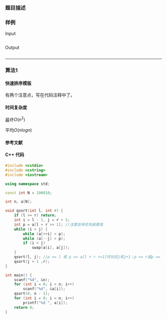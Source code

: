 ### 题目描述


### 样例

Input

```

```

Output

```

```

----------

### 算法1
#### 快速排序模版
有两个注意点，写在代码注释中了。

#### 时间复杂度

最坏$O(n^2)$

平均$O(nlogn)$

#### 参考文献

#### C++ 代码

``` cpp
#include <cstdio>
#include <cstring>
#include <iostream>

using namespace std;

const int N = 100010;

int n, a[N];

void qsort(int l, int r) {
    if (l >= r) return;
    int i = l - 1, j = r + 1;
    int p = a[l + r >> 1]; //注意加号优先级更高
    while (i < j) {
        while (a[++i] < p);
        while (a[--j] > p);
        if (i < j)
            swap(a[i], a[j]);
    }
    qsort(l, j); //p == l 或 p == a[l + r >>1]时对应j和j+1；p == r或p == a[l + r + 1 >> 1]时对应i-1和i
    qsort(j + 1 ,r);
}

int main() {
    scanf("%d", &n);
    for (int i = 0; i < n; i++)
        scanf("%d", &a[i]);
    qsort(0, n - 1);
    for (int i = 0; i < n; i++)
        printf("%d ", a[i]);
    return 0;
}
```